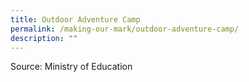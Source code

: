 ```yaml
---
title: Outdoor Adventure Camp
permalink: /making-our-mark/outdoor-adventure-camp/
description: ""
---
```

<p>Source: Ministry of Education</p>